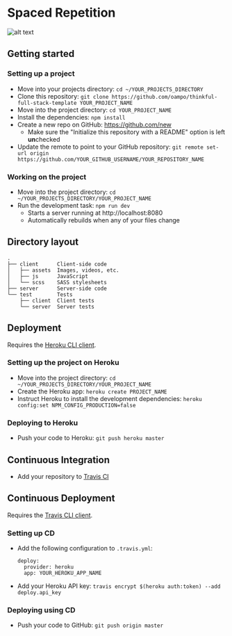 # Spaced Repetition
![alt text](http://res.cloudinary.com/coleman/image/upload/v1486049755/spacedRepititionLearning_nwyoit.png "Spaced Repetition Learning")

## Getting started

### Setting up a project

* Move into your projects directory: `cd ~/YOUR_PROJECTS_DIRECTORY`
* Clone this repository: `git clone https://github.com/oampo/thinkful-full-stack-template YOUR_PROJECT_NAME`
* Move into the project directory: `cd YOUR_PROJECT_NAME`
* Install the dependencies: `npm install`
* Create a new repo on GitHub: https://github.com/new
    * Make sure the "Initialize this repository with a README" option is left **un**checked
* Update the remote to point to your GitHub repository: `git remote set-url origin https://github.com/YOUR_GITHUB_USERNAME/YOUR_REPOSITORY_NAME`

### Working on the project

* Move into the project directory: `cd ~/YOUR_PROJECTS_DIRECTORY/YOUR_PROJECT_NAME`
* Run the development task: `npm run dev`
    * Starts a server running at http://localhost:8080
    * Automatically rebuilds when any of your files change

## Directory layout

```
.
├── client      Client-side code
│   ├── assets  Images, videos, etc.
│   ├── js      JavaScript
│   └── scss    SASS stylesheets
├── server      Server-side code
└── test        Tests
    ├── client  Client tests
    └── server  Server tests
```

## Deployment

Requires the [Heroku CLI client](https://devcenter.heroku.com/articles/heroku-command-line).

### Setting up the project on Heroku

* Move into the project directory: `cd ~/YOUR_PROJECTS_DIRECTORY/YOUR_PROJECT_NAME`
* Create the Heroku app: `heroku create PROJECT_NAME`
* Instruct Heroku to install the development dependencies: `heroku config:set NPM_CONFIG_PRODUCTION=false`

### Deploying to Heroku

* Push your code to Heroku: `git push heroku master`

## Continuous Integration

* Add your repository to [Travis CI](https://travis-ci.org/)

## Continuous Deployment

Requires the [Travis CLI client](https://github.com/travis-ci/travis.rb).

### Setting up CD

* Add the following configuration to `.travis.yml`:

    ```
    deploy:
      provider: heroku
      app: YOUR_HEROKU_APP_NAME
    ```
* Add your Heroku API key: `travis encrypt $(heroku auth:token) --add deploy.api_key`

### Deploying using CD

* Push your code to GitHub: `git push origin master`

